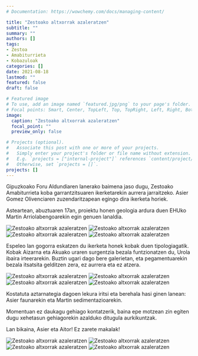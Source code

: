 ```yaml
---
# Documentation: https://wowchemy.com/docs/managing-content/

title: "Zestoako altxorrak azaleratzen"
subtitle: ""
summary: ""
authors: []
tags: 
- Zestoa
- Amabiturrieta
- Kobazuloak
categories: []
date: 2021-08-18
lastmod: ""
featured: false
draft: false

# Featured image
# To use, add an image named `featured.jpg/png` to your page's folder.
# Focal points: Smart, Center, TopLeft, Top, TopRight, Left, Right, BottomLeft, Bottom, BottomRight.
image:
  caption: "Zestoako altxorrak azaleratzen"
  focal_point: ""
  preview_only: false

# Projects (optional).
#   Associate this post with one or more of your projects.
#   Simply enter your project's folder or file name without extension.
#   E.g. `projects = ["internal-project"]` references `content/project/deep-learning/index.md`.
#   Otherwise, set `projects = []`.
projects: []
---
```


Gipuzkoako Foru Aldundiaren lanerako baimena jaso dugu, Zestoako Amabiturrieta koba garrantzitsuaren ikerketarekin aurrera jarraitzeko. Asier Gomez Olivenciaren zuzendaritzapean egingo dira ikerketa horiek.

Asteartean, abuztuaren 17an, proiektu honen geologia ardura duen EHUko Martin Arriolabengoarekin egin genuen lanaldia.

![Zestoako altxorrak azaleratzen](media/1.jpg)
![Zestoako altxorrak azaleratzen](media/2.jpg)
![Zestoako altxorrak azaleratzen](media/3.jpg)
![Zestoako altxorrak azaleratzen](media/4.jpg)

Espeleo lan gogorra eskatzen du ikerketa honek kobak duen tipologiagatik. Kobak Aizarna eta Akuako uraren surgentzia bezala funtzionatzen du, Urola ibaira irteerarekin. Buztin ugari dago bere galerietan, eta pegamentuarekin bezala itsatsita gelditzen zera, ez aurrera eta ez atzera.

![Zestoako altxorrak azaleratzen](media/5.jpg)
![Zestoako altxorrak azaleratzen](media/6.jpg)
![Zestoako altxorrak azaleratzen](media/7.jpg)
![Zestoako altxorrak azaleratzen](media/8.jpg)

Kostatuta aztarnategia dagoen lekura iritsi eta berehala hasi ginen lanean: Asier faunarekin eta Martin sedimentazioarekin.

Momentuan ez daukagu gehiago kontatzerik, baina epe motzean zin egiten dugu xehetasun gehiagorekin azalduko ditugula aurkikuntzak.

Lan bikaina, Asier eta Aitor! Ez zarete makalak!

![Zestoako altxorrak azaleratzen](media/9.jpg)
![Zestoako altxorrak azaleratzen](media/10.jpg)
![Zestoako altxorrak azaleratzen](media/11.jpg)
![Zestoako altxorrak azaleratzen](media/12.jpg)
